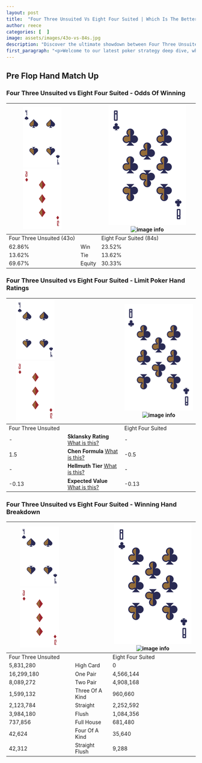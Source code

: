 ```yaml
---
layout: post
title:  "Four Three Unsuited Vs Eight Four Suited | Which Is The Better Hand In Poker? A Complete Guide"
author: reece
categories: [  ]
image: assets/images/43o-vs-84s.jpg
description: "Discover the ultimate showdown between Four Three Unsuited and Eight Four Suited in poker! Uncover the odds, strategies, and scenarios where one hand triumphs over the other. Get ready to up your poker game with this thrilling analysis."
first_paragraph: "<p>Welcome to our latest poker strategy deep dive, where we're pitting two distinct hands against each other in a high-stakes showdown: Four Three Unsuited vs Eight Four Suited.</p><p>In the dynamic world of poker, every decision counts, and knowing which hand holds the upper hand is key to your success at the table.</p><p>In this article, we'll dissect these two hands, explore the scenarios where one dominates the other, and equip you with the knowledge to make strategic choices that can tip the odds in your favor.</p><p>Get ready to unravel the intriguing dynamics of these poker hands and elevate your game to new heights.</p>"
---
```




[comment]: # (sp0)

## Pre Flop Hand Match Up

<div class="table hand-ratings" markdown="1"> 



### Four Three Unsuited vs Eight Four Suited - Odds Of Winning


    
| ![image info](assets/images/hand1/4.png) ![image info](assets/images/hand1/3o.png) |  | ![image info](assets/images/hand2/8.png) ![image info](assets/images/hand2/4s.png) |
| -------- | -------- | -------- |
| Four Three Unsuited (43o) |  | Eight Four Suited (84s) |
| 62.86% | Win | 23.52% |
| 13.62% | Tie | 13.62% |
| 69.67% | Equity | 30.33% |




[comment]: # (sp1)



### Four Three Unsuited vs Eight Four Suited - Limit Poker Hand Ratings


    
| ![image info](assets/images/hand1/4.png) ![image info](assets/images/hand1/3o.png) |  | ![image info](assets/images/hand2/8.png) ![image info](assets/images/hand2/4s.png) |
| -------- | -------- | -------- |
| Four Three Unsuited |  | Eight Four Suited |
| - | **Sklansky Rating** [What is this?](/sklansky-rating-explained) | - |
| 1.5 | **Chen Formula** [What is this?](/chen-formula-explained) | -0.5 |
| - | **Hellmuth Tier** [What is this?](/Hellmuth-tier-explained) | - |
| -0.13 | **Expected Value** [What is this?](/expected-value-explained) | -0.13 |




[comment]: # (sp2)



### Four Three Unsuited vs Eight Four Suited - Winning Hand Breakdown


    
| ![image info](assets/images/hand1/4.png) ![image info](assets/images/hand1/3o.png) |  | ![image info](assets/images/hand2/8.png) ![image info](assets/images/hand2/4s.png) |
| -------- | -------- | -------- |
| Four Three Unsuited |  | Eight Four Suited |
| 5,831,280 | High Card | 0 |
| 16,299,180 | One Pair | 4,566,144 |
| 8,089,272 | Two Pair | 4,908,168 |
| 1,599,132 | Three Of A Kind | 960,660 |
| 2,123,784 | Straight | 2,252,592 |
| 3,984,180 | Flush | 1,084,356 |
| 737,856 | Full House | 681,480 |
| 42,624 | Four Of A Kind | 35,640 |
| 42,312 | Straight Flush | 9,288 |




[comment]: # (sp3)



</div>

[comment]: # (sp4)



[comment]: # (sp5)

